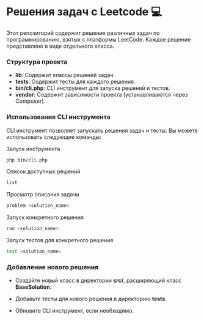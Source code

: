
# Решения задач с Leetcode 💻

Этот репозиторий содержит решения различных задач по программированию, взятых с платформы LeetCode. Каждое решение представлено в виде отдельного класса.

### Структура проекта

- **lib**: Содержит классы решений задач.
- **tests**: Содержит тесты для каждого решения.
- **bin/cli.php**: CLI инструмент для запуска решений и тестов.
- **vendor**: Содержит зависимости проекта (устанавливаются через Composer).

### Использование CLI инструмента
CLI инструмент позволяет запускать решения задач и тесты. Вы можете использовать следующие команды:

Запуск инструмента
   ```bash
php bin/cli.php
   ```

Список доступных решений
   ```bash
list
   ```
Просмотр описания задачи
```bash
problem <solution_name>
```
Запуск конкретного решения
```bash
run <solution_name>
```
Запуск тестов для конкретного решения
```bash
test <solution_name>
```

### Добавление нового решения

- Создайте новый класс в директории **src/**, расширяющий класс **BaseSolution**.

- Добавьте тесты для нового решения в директорию **tests**.

- Обновите CLI инструмент, если необходимо.
